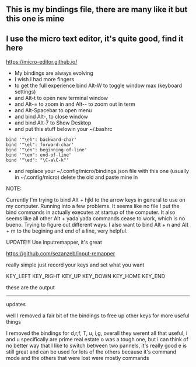 ## This is my bindings file, there are many like it but this one is mine
## I use the micro text editor, it's quite good, find it here
https://micro-editor.github.io/

- My bindings are always evolving 
- I wish I had more fingers
- to get the full experience bind Alt-W to toggle window max (keyboard settings)
- and Alt-t to open new terminal window
- and Alt-= to zoom in and Alt-- to zoom out in term
- and Alt-Spacebar to open menu
- and bind Alt-, to close  window
- and bind Alt-7 to Show Desktop
- and put this stuff belowin your ~/.bashrc
```
bind '"\eh": backward-char'
bind '"\el": forward-char'
bind '"\en": beginning-of-line'
bind '"\em": end-of-line'
bind '"\ed": "\C-a\C-k"'
```
- and replace your ~/.config/micro/bindings.json file with this one (usually in ~/.config/micro) delete the old and paste mine in


NOTE: 

Currently I'm trying to bind Alt + hjkl to the arrow keys in general to use on my computer. Running into a few problems.
It seems like no file I put the bind commands in actually executes at startup of the computer. It also seems like
all other Alt + yada yada commands cease to work, which is no bueno. Trying to figure out different ways.
I also want to bind Alt + n and Alt + m to the begining and end of a line, very helpful.


UPDATE!!! Use inputremapper, it's great

https://github.com/sezanzeb/input-remapper

really simple just record your keys and set what you want

KEY_LEFT
KEY_RIGHT
KEY_UP
KEY_DOWN
KEY_HOME
KEY_END

these are the output


--------------------

updates

well I removed a fair bit of the bindings to free up other keys for more useful things

I removed the bindings for d,r,f, T, u, i,g, overall they werent all that useful, i and u specifically are prime real estate
o was a tough one, but i can think of no better way that I like to switch between two pannels, it's really good e is still great and 
can be used for lots of the others because it's command mode and the others that were lost were mostly commands
